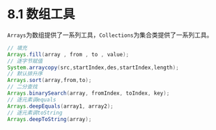 # 8.1 数组工具

`Arrays`为数组提供了一系列工具，`Collections`为集合类提供了一系列工具。

```java
// 填充
Arrays.fill(array , from , to , value);
// 逐字节赋值
System.arraycopy(src,startIndex,des,startIndex,length);
// 默认排升序
Arrays.sort(array,from,to);
// 二分查找
Arrays.binarySearch(array, fromIndex, toIndex, key);
// 逐元素调equals
Arrays.deepEquals(array1, array2);
// 逐元素调toString
Arrays.deepToString(array);
```
